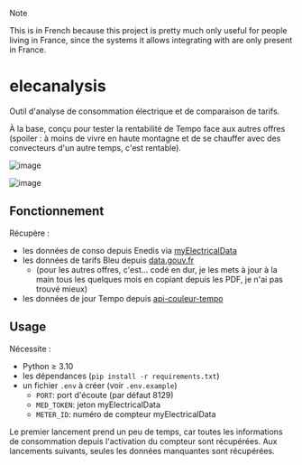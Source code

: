 > [!NOTE]
> This is in French because this project is pretty much only useful for people living in France, since the systems it allows integrating with are only present in France.

# elecanalysis

Outil d'analyse de consommation électrique et de comparaison de tarifs.

À la base, conçu pour tester la rentabilité de Tempo face aux autres offres (spoiler : à moins de vivre en haute montagne et de se chauffer avec des convecteurs d'un autre temps, c'est rentable).

![image](https://github.com/zdimension/elecanalysis/assets/4533568/9e6795f3-db47-4d8d-82da-4b256476dd46)

![image](https://github.com/zdimension/elecanalysis/assets/4533568/69c724ba-2348-40b1-a6ef-f99e0a3c6643)

## Fonctionnement

Récupère :
- les données de conso depuis Enedis via [myElectricalData](https://www.myelectricaldata.fr/)
- les données de tarifs Bleu depuis [data.gouv.fr](https://www.data.gouv.fr)
  - (pour les autres offres, c'est... codé en dur, je les mets à jour à la main tous les quelques mois en copiant depuis les PDF, je n'ai pas trouvé mieux)
- les données de jour Tempo depuis [api-couleur-tempo](https://www.api-couleur-tempo.fr/)

## Usage

Nécessite :
- Python ≥ 3.10
- les dépendances (`pip install -r requirements.txt`)
- un fichier `.env` à créer (voir `.env.example`)
  - `PORT`: port d'écoute (par défaut 8129)
  - `MED_TOKEN`: jeton myElectricalData
  - `METER_ID`: numéro de compteur myElectricalData
 
Le premier lancement prend un peu de temps, car toutes les informations de consommation depuis l'activation du compteur sont récupérées. Aux lancements suivants, seules les données manquantes sont récupérées.
